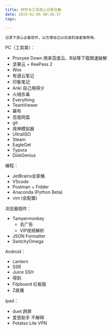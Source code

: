 ```yaml
---
title: 软件与工具良心记录合集
date: 2019-01-05 00:30:37
tags:

---
```




    记录下良心必备软件，以方便自己以后装机或者推荐用。

PC（工具类）：
* Proxyee Down 用来百度云、B站等下载限速破解
* 坚果云 + KeePass 2 
* Wox
* 有道云笔记 
* 印象笔记
* Anki 自己用得少
* 火绒杀毒
* Everything
* TeamViewer
* 幕布
* 百度网盘
* git
* 夜神模拟器
* UltralISO
* Steam
* EagleGet
* Typora
* DiskGenius

编程：
* JetBrains全家桶
* VScode
* Postman + Fidder
* Anaconda (Python Beta)
* vim (会配置)

浏览器插件：
* Tampermonkey
    * 去广告
    * VIP视频解析
* JSON Formatter
* SwitchyOmega

Android：
* Lantern
* SSR
* Juice SSH
* 得到
* Filpboard 红板报
* Z直播

ipad：
* duet 跨屏
* 爱思助手 不解释
* Potatso Lite VPN
